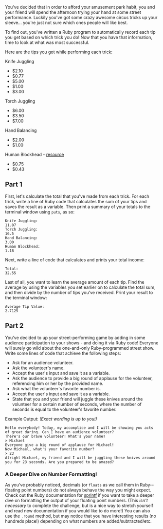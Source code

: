 You've decided that in order to afford your amusement park habit, you and your
friend will spend the afternoon trying your hand at some street performance.
Luckily you've got some crazy awesome circus tricks up your sleeve... you're
just not sure which ones people will like best.

To find out, you've written a Ruby program to automatically record each tip you get based on which trick you do! Now that you have that information, time to look at what was most successful.

Here are the tips you got while performing each trick:

Knife Juggling
- $2.10
- $0.77
- $5.00
- $1.00
- $3.00

Torch Juggling
- $6.00
- $3.50
- $7.00

Hand Balancing
- $2.00
- $1.00

Human Blockhead - [resource](http://en.wikipedia.org/wiki/Human_Blockhead)
- $0.75
- $0.43

## Part 1

First, let's calculate the total that you've made from each trick. For each trick, write a line of Ruby code that calculates the sum of your tips and saves the result as a variable. Then print a summary of your totals to the terminal window using `puts`, as so:

```
Knife Juggling:
11.87
Torch Juggling:
16.5
Hand Balancing:
3.00
Human Blockhead:
1.18
```

Next, write a line of code that calculates and prints your total income:

```
Total:
32.55
```

Last of all, you want to learn the average amount of each tip. Find the average by using the variables you set earlier on to calculate the total sum, and then divide by the number of tips you've received. Print your result to the terminal window:

```
Average Tip Value:
2.7125
```

## Part 2

You've decided to up your street-performing game by adding in some audience participation to your shows - and doing it via Ruby code! Everyone will surely go wild about the one-and-only Ruby-programmed street show. Write some lines of code that achieve the following steps:

- Ask for an audience volunteer.
- Ask the volunteer's name.
- Accept the user's input and save it as a variable.
- Ask the audience to provide a big round of applause for the volunteer, referencing him or her by the provided name.
- Ask what the volunteer's favorite number is.
- Accept the user's input and save it as a variable.
- State that you and your friend will juggle these knives around the volunteer for a certain number of seconds, where the number of seconds is equal to the volunteer's favorite number.

Example Output:
*(Exact wording is up to you!)*

```
Hello everybody! Today, my accomplice and I will be showing you acts of great daring. Can I have an audience volunteer?
There's our brave volunteer! What's your name?
> Michael
Everyone give a big round of applause for Michael!
Now Michael, what's your favorite number?
> 23
Alright Michael, my friend and I will be juggling these knives around you for 23 seconds. Are you prepared to be amazed?
```

### A Deeper Dive on Number Formatting!
As you've probably noticed, decimals (or `floats` as we call them in Ruby--floating point numbers) do not always behave the way you might expect. Check out the Ruby documentation for [sprintf](http://ruby-doc.org/core-2.2.3/Kernel.html#method-i-sprintf) if you want to take a deeper dive on formatting the output of your floating point numbers. (This *isn't necessary* to complete the challenge, but is a nice way to stretch yourself and read new documentation if you would like to do more!) You can also use the `.round` method, but may notice that you have interesting results (no hundreds place!) depending on what numbers are added/subtracted/etc.

